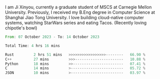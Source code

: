 I am Ji Xinyou, currently a graduate student of MSCS at Carnegie Mellon University. Previously, I received my B.Eng degree in Computer Science at Shanghai Jiao Tong University.
I love building cloud-native computer systems, watching StarWars series and eating Tacos. (Recently loving chipotle's bowl)

<!--START_SECTION:waka-->

```rust
From: 07 October 2023 - To: 14 October 2023

Total Time: 4 hrs 16 mins

Rust         2 hrs 51 mins   >>>>>>>>>>>>>>>>>--------   66.90 %
C++          27 mins         >>>----------------------   10.88 %
Python       18 mins         >>-----------------------   07.41 %
C            14 mins         >------------------------   05.72 %
JSON         10 mins         >------------------------   03.97 %
```

<!--END_SECTION:waka-->
